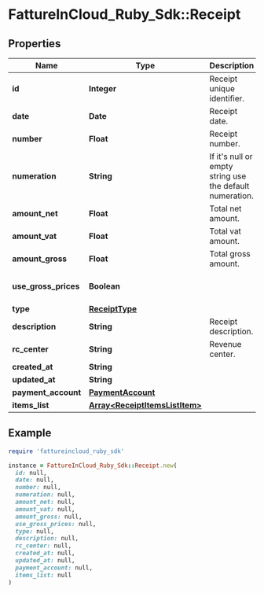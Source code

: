 # FattureInCloud_Ruby_Sdk::Receipt

## Properties

| Name | Type | Description | Notes |
| ---- | ---- | ----------- | ----- |
| **id** | **Integer** | Receipt unique identifier. | [optional] |
| **date** | **Date** | Receipt date. |  |
| **number** | **Float** | Receipt number. | [optional] |
| **numeration** | **String** | If it&#39;s null or empty string use the default numeration. | [optional] |
| **amount_net** | **Float** | Total net amount. | [optional] |
| **amount_vat** | **Float** | Total vat amount. | [optional] |
| **amount_gross** | **Float** | Total gross amount. | [optional] |
| **use_gross_prices** | **Boolean** |  | [optional][default to false] |
| **type** | [**ReceiptType**](ReceiptType.md) |  |  |
| **description** | **String** | Receipt description. | [optional] |
| **rc_center** | **String** | Revenue center. | [optional] |
| **created_at** | **String** |  | [optional] |
| **updated_at** | **String** |  | [optional] |
| **payment_account** | [**PaymentAccount**](PaymentAccount.md) |  |  |
| **items_list** | [**Array&lt;ReceiptItemsListItem&gt;**](ReceiptItemsListItem.md) |  | [optional] |

## Example

```ruby
require 'fattureincloud_ruby_sdk'

instance = FattureInCloud_Ruby_Sdk::Receipt.new(
  id: null,
  date: null,
  number: null,
  numeration: null,
  amount_net: null,
  amount_vat: null,
  amount_gross: null,
  use_gross_prices: null,
  type: null,
  description: null,
  rc_center: null,
  created_at: null,
  updated_at: null,
  payment_account: null,
  items_list: null
)
```


